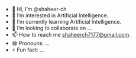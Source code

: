 - 👋 Hi, I’m @shaheer-ch
- 👀 I’m interested in Artificial Intelligence.
- 🌱 I’m currently learning Artificial Intelligence.
- 💞️ I’m looking to collaborate on ...
- 📫 How to reach me shaheerch7177@gmail.com.
- 😄 Pronouns: ...
- ⚡ Fun fact: ...

<!---
shaheer-ch/shaheer-ch is a ✨ special ✨ repository because its `README.md` (this file) appears on your GitHub profile.
You can click the Preview link to take a look at your changes.
--->
